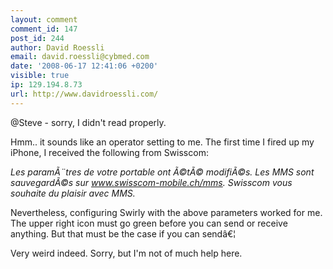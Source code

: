 ```yaml
---
layout: comment
comment_id: 147
post_id: 244
author: David Roessli
email: david.roessli@cybmed.com
date: '2008-06-17 12:41:06 +0200'
visible: true
ip: 129.194.8.73
url: http://www.davidroessli.com/
---
```

@Steve - sorry, I didn't read properly.

Hmm.. it sounds like an operator setting to me. The first time I fired up my iPhone, I received the following from Swisscom:

<em>Les paramÃ¨tres de votre portable ont Ã©tÃ© modifiÃ©s. Les MMS sont sauvegardÃ©s sur www.swisscom-mobile.ch/mms. Swisscom vous souhaite du plaisir avec MMS.</em>

Nevertheless, configuring Swirly with the above parameters worked for me. The upper right icon must go green before you can send or receive anything. But that must be the case if you can sendâ€¦

Very weird indeed. Sorry, but I'm not of much help here.


